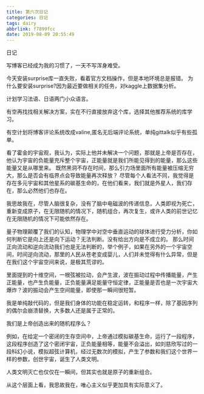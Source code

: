 ```yaml
---
title: 第六次日记
categories: 日记
tags: dairy
abbrlink: f7899fcc
date: 2019-08-09 20:55:49
---
```

日记
<!--more-->
写博客已经成为我的习惯了，一天不写浑身难受。

今天安装surprise库一直失败，看着官方文档操作，但是本地环境总是报错。
为什么要安装surprise?因为最近要做相关的任务，对kaggle上数据集分析。
	
计划学习法语、日语两门小众语言。

有空再找找相关解决方案，实在不行直接放弃这个库，选择其他推荐系统的库学习。

有空计划将博客评论系统改成valine,匿名无后端评论系统，单纯gittalk似乎有些孤单。


看了霍金的宇宙观，我认为，实际上他并未解决一个问题，那就是上帝是否存在，他认为宇宙的负能量充斥整个宇宙，正能量就是我们所能见得到的能量，那么这些能量又是从哪里来。
既然黑洞不存在时间，那么引力场里面所有能量被压缩无穷大，那么是否会有临界点会导致能量再次释放？
尽管每个人看法不同，我觉得是存在多元宇宙和其他星系的碳基生命的，在他们看来，我们就是外星人，我们存在，那么必然他们也存在。

我思故我在，尽管人脑很复杂，没有了脑中电磁波的传递信息，人类即视为死亡，重新变成原子，在无限随机的情况下，随机组合，再次复生，或许人类的前世记忆在无限随机的情况下可能依然存在。

量子物理颠覆了我们的认知，物理学中对空中垂直运动的球体进行受力分析，你如何判断它是向上还是向下运动？无法判断。没有给出方向是不成立的。
那么时间正向流动和逆向流动我们也是无法判断的，举个例子，如果在另外的一个宇宙空间，时间逆向流动，那里的人民从苍老变成婴儿，人们并未觉得有什么异常，但是在我们这个宇宙空间来说，是极其荒谬的。

里面提到的十维空间，一根弦被拉动，会产生波，波在振动过程中传播能量，产生正能量，也产生负能量，正负能量满足能量守恒定律，正能量是否也是一次宇宙大爆炸？波的振动会产生空间能量，即使那一瞬间很短暂。

我是单纯敲代码的，但是我们身体的功能在稳定运转，和程序一样，除了基因序列的偶尔会崩溃替换，大多数人还是属于正常的。

我们是上帝创造出来的随机程序么？

例如，在给定一个密闭的生存空间中，上帝通过模拟碳基生命，运行了一段程序，这段程序创造了这个密闭宇宙，正负能量相等，能量不会溢出，如刘慈欣写过的一段科幻小说，模拟超弦计算机，经过无数次的模拟，产生了参数和我们这个世界一样的参数，创世宇宙，诞生了人类文明。

人类文明灭亡也仅仅在一瞬间，但其实也就是原子的重新组合。

从这个层面上看，我思故我在，唯心主义似乎更加具有实际意义了。